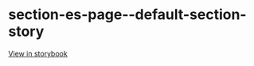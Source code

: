 # section-es-page--default-section-story

[View in storybook](https://raw.githack.com/Independent-Digital-News-and-Media-Ltd/indy-pwamp-sb/PR-2024-sb/index.html?path=/story/section-es-page--default-section-story)